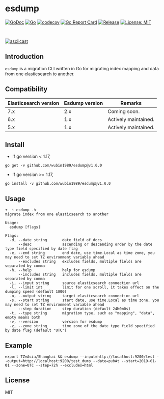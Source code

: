 # esdump
<p>
  <a href="https://godoc.org/github.com/wubin1989/esdump"><img src="https://godoc.org/github.com/wubin1989/esdump?status.png" alt="GoDoc"></a>
  <a href="https://github.com/wubin1989/esdump/actions/workflows/go.yml"><img src="https://github.com/wubin1989/esdump/actions/workflows/go.yml/badge.svg?branch=main" alt="Go"></a>
  <a href="https://codecov.io/gh/wubin1989/esdump/branch/main"><img src="https://codecov.io/gh/wubin1989/esdump/branch/main/graph/badge.svg?token=QRLPRAX885" alt="codecov"></a>
  <a href="https://goreportcard.com/report/github.com/wubin1989/esdump"><img src="https://goreportcard.com/badge/github.com/wubin1989/esdump" alt="Go Report Card"></a>
  <a href="https://github.com/wubin1989/esdump"><img src="https://img.shields.io/github/v/release/wubin1989/esdump?style=flat-square" alt="Release"></a>
  <a href="https://opensource.org/licenses/MIT"><img src="https://img.shields.io/badge/License-MIT-yellow.svg" alt="License: MIT"></a>
</p>
<br/>

[![asciicast](https://asciinema.org/a/qudEF0BjfdFMHrvWOgEWblTGV.svg)](https://asciinema.org/a/qudEF0BjfdFMHrvWOgEWblTGV)

## Introduction

`esdump` is a migration CLI written in Go for migrating index mapping and data from one elasticsearch to another.

## Compatibility

|Elasticsearch version | Esdump version | Remarks              |
|----------------------|-----------------|----------------------|
|7.x                   | 2.x             | Coming soon.         |
|6.x                   | 1.x             | Actively maintained. |
|5.x                   | 1.x             | Actively maintained. |

## Install

- If go version < 1.17,
```shell
go get -v github.com/wubin1989/esdump@v1.0.0
```

- If go version >= 1.17,
```shell
go install -v github.com/wubin1989/esdump@v1.0.0
```

## Usage

```shell
➜  ~ esdump -h
migrate index from one elasticsearch to another

Usage:
  esdump [flags]

Flags:
  -d, --date string       date field of docs
      --desc              ascending or descending order by the date type field specified by date flag
  -e, --end string        end date, use time.Local as time zone, you may need to set TZ environment variable ahead
      --excludes string   excludes fields, multiple fields are separated by comma
  -h, --help              help for esdump
      --includes string   includes fields, multiple fields are separated by comma
  -i, --input string      source elasticsearch connection url
  -l, --limit int         limit for one scroll, it takes effect on the dumping speed (default 1000)
  -o, --output string     target elasticsearch connection url
  -s, --start string      start date, use time.Local as time zone, you may need to set TZ environment variable ahead
      --step duration     step duration (default 24h0m0s)
  -t, --type string       migration type, such as "mapping", "data", empty means both
  -v, --version           version for esdump
  -z, --zone string       time zone of the date type field specified by date flag (default "UTC")
```

## Example 

```shell
export TZ=Asia/Shanghai && esdump --input=http://localhost:9200/test --output=http://localhost:9200/test_dump --date=pubAt --start=2019-01-01 --zone=UTC --step=72h --excludes=html
```

## License

MIT
